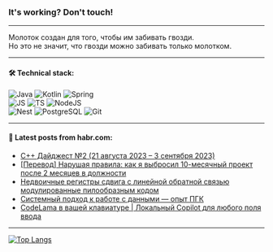 ### It's working? Don't touch!

---
Молоток создан для того, чтобы им забивать гвозди. <br>
Но это не значит, что гвозди можно забивать только молотком.

---

#### 🛠️ Technical stack:

![Java](https://img.shields.io/badge/Java-informational?logo=Oracle&style=flat&logoColor=white&color=FF4500)
![Kotlin](https://img.shields.io/badge/Kotlin-informational?logo=Kotlin&style=flat&logoColor=white&color=774D97)
![Spring](https://img.shields.io/badge/SpringBoot-informational?logo=SpringBoot&style=flat&logoColor=white&color=6DB33F) <br>
![JS](https://img.shields.io/badge/JS-informational?logo=javaScript&style=flat&logoColor=black&color=F7Df1E)
![TS](https://img.shields.io/badge/TypeScript-informational?logo=typeScript&style=flat&logoColor=black&color=0667A8)
![NodeJS](https://img.shields.io/badge/NodeJS-informational?logo=node.js&style=flat&logoColor=white&color=70A760) <br>
![Nest](https://img.shields.io/badge/NestJS-informational?logo=NestJS&style=flat&logoColor=white&color=E0234E)
![PostgreSQL](https://img.shields.io/badge/PostgreSQL-informational?logo=PostgreSQL&style=flat&logoColor=white&color=DAA520)
![Git](https://img.shields.io/badge/Git-informational?logo=git&style=flat&logoColor=white&color=778899)

___

#### 💬 Latest posts from habr.com:

<!-- BLOG-POST-LIST:START -->
- [C++ Дайджест №2 &lpar;21 августа 2023 – 3 сентября 2023&rpar;](https://habr.com/ru/articles/758630/?utm_source=habrahabr&utm_medium=rss&utm_campaign=758630)
- [[Перевод] Нарушая правила: как я выбросил 10-месячный проект после 2 месяцев в должности](https://habr.com/ru/companies/ruvds/articles/758280/?utm_source=habrahabr&utm_medium=rss&utm_campaign=758280)
- [Недвоичные регистры сдвига с линейной обратной связью модулированные пилообразным кодом](https://habr.com/ru/articles/758608/?utm_source=habrahabr&utm_medium=rss&utm_campaign=758608)
- [Системный подход к работе с данными — опыт ПГК](https://habr.com/ru/companies/pgk/articles/758152/?utm_source=habrahabr&utm_medium=rss&utm_campaign=758152)
- [CodeLama в вашей клавиатуре | Локальный Copilot для любого поля ввода](https://habr.com/ru/articles/757224/?utm_source=habrahabr&utm_medium=rss&utm_campaign=757224)
<!-- BLOG-POST-LIST:END -->

---
[![Top Langs](https://github-readme-stats-git-master-advtsetting-gmailcom.vercel.app/api/top-langs/?username=zloylis&langs_count=10&hide_title=false&title_color=e6edf3&size_weight=0.5&count_weight=0.5&layout=compact&hide_border=true&theme=dracula)](https://github.com/zloylis)

<!-- ![GitHub stats](https://github-readme-stats-git-master-advtsetting-gmailcom.vercel.app/api?username=zloylis&show_icons=true&hide_border=true&theme=dracula&hide_title=true&include_all_commits=true&count_private=true&hide=contribs&hide_rank=true) -->
